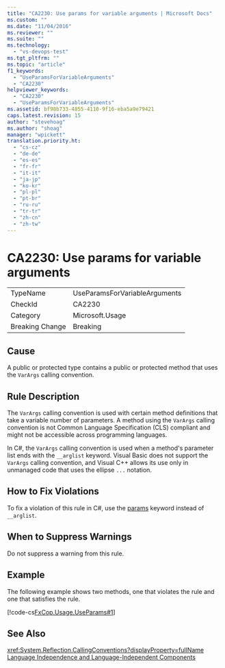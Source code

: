 ```yaml
---
title: "CA2230: Use params for variable arguments | Microsoft Docs"
ms.custom: ""
ms.date: "11/04/2016"
ms.reviewer: ""
ms.suite: ""
ms.technology: 
  - "vs-devops-test"
ms.tgt_pltfrm: ""
ms.topic: "article"
f1_keywords: 
  - "UseParamsForVariableArguments"
  - "CA2230"
helpviewer_keywords: 
  - "CA2230"
  - "UseParamsForVariableArguments"
ms.assetid: bf98b733-4855-4110-9f16-eba5a9e79421
caps.latest.revision: 15
author: "stevehoag"
ms.author: "shoag"
manager: "wpickett"
translation.priority.ht: 
  - "cs-cz"
  - "de-de"
  - "es-es"
  - "fr-fr"
  - "it-it"
  - "ja-jp"
  - "ko-kr"
  - "pl-pl"
  - "pt-br"
  - "ru-ru"
  - "tr-tr"
  - "zh-cn"
  - "zh-tw"
---
```

# CA2230: Use params for variable arguments
|||  
|-|-|  
|TypeName|UseParamsForVariableArguments|  
|CheckId|CA2230|  
|Category|Microsoft.Usage|  
|Breaking Change|Breaking|  
  
## Cause  
 A public or protected type contains a public or protected method that uses the `VarArgs` calling convention.  
  
## Rule Description  
 The `VarArgs` calling convention is used with certain method definitions that take a variable number of parameters. A method using the `VarArgs` calling convention is not Common Language Specification (CLS) compliant and might not be accessible across programming languages.  
  
 In C#, the `VarArgs` calling convention is used when a method's parameter list ends with the `__arglist` keyword. Visual Basic does not support the `VarArgs` calling convention, and Visual C++  allows its use only in unmanaged code that uses the ellipse `...` notation.  
  
## How to Fix Violations  
 To fix a violation of this rule in C#, use the [params](/dotnet/csharp/language-reference/keywords/params) keyword instead of `__arglist`.  
  
## When to Suppress Warnings  
 Do not suppress a warning from this rule.  
  
## Example  
 The following example shows two methods, one that violates the rule and one that satisfies the rule.  
  
 [!code-cs[FxCop.Usage.UseParams#1](../code-quality/codesnippet/CSharp/ca2230-use-params-for-variable-arguments_1.cs)]  
  
## See Also  
 <xref:System.Reflection.CallingConventions?displayProperty=fullName>   
 [Language Independence and Language-Independent Components](../Topic/Language%20Independence%20and%20Language-Independent%20Components.md)